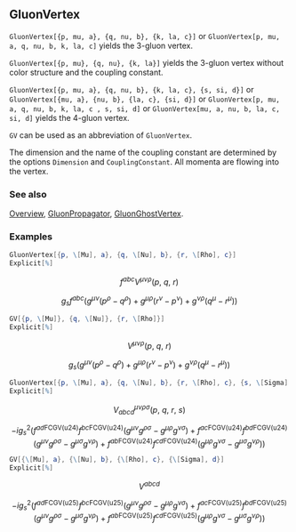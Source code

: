 ## GluonVertex

`GluonVertex[{p, mu, a}, {q, nu, b}, {k, la, c}]` or `GluonVertex[p, mu, a, q, nu, b, k, la, c]` yields the 3-gluon vertex.    

`GluonVertex[{p, mu}, {q, nu}, {k, la}]` yields the 3-gluon vertex without color structure and the coupling constant.

`GluonVertex[{p, mu, a}, {q, nu, b}, {k, la, c}, {s, si, d}]` or `GluonVertex[{mu, a}, {nu, b}, {la, c}, {si, d}]` or `GluonVertex[p, mu, a, q, nu, b, k, la, c , s, si, d]` or `GluonVertex[mu, a, nu, b, la, c, si, d]` yields the 4-gluon vertex.

`GV` can be used as an abbreviation of `GluonVertex`.

The dimension and the name of the coupling constant are determined by the options `Dimension` and `CouplingConstant`. All momenta are flowing into the vertex.

### See also

[Overview](Extra/FeynCalc.md), [GluonPropagator](GluonPropagator.md), [GluonGhostVertex](GluonGhostVertex.md).

### Examples

```mathematica
GluonVertex[{p, \[Mu], a}, {q, \[Nu], b}, {r, \[Rho], c}]
Explicit[%]
```

$$f^{abc} V^{\mu \nu \rho }(p\text{, }q\text{, }r)$$

$$g_s f^{abc} \left(g^{\mu \nu } \left(p^{\rho }-q^{\rho }\right)+g^{\mu \rho } \left(r^{\nu }-p^{\nu }\right)+g^{\nu \rho } \left(q^{\mu }-r^{\mu }\right)\right)$$

```mathematica
GV[{p, \[Mu]}, {q, \[Nu]}, {r, \[Rho]}]
Explicit[%]
```

$$V^{\mu \nu \rho }(p\text{, }q\text{, }r)$$

$$g_s \left(g^{\mu \nu } \left(p^{\rho }-q^{\rho }\right)+g^{\mu \rho } \left(r^{\nu }-p^{\nu }\right)+g^{\nu \rho } \left(q^{\mu }-r^{\mu }\right)\right)$$

```mathematica
GluonVertex[{p, \[Mu], a}, {q, \[Nu], b}, {r, \[Rho], c}, {s, \[Sigma], d}]
Explicit[%]
```

$$V_{abcd}^{\mu \nu \rho \sigma }(p\text{, }q\text{, }r\text{, }s)$$

$$-i g_s^2 \left(f^{ad\text{FCGV}(\text{u24})} f^{bc\text{FCGV}(\text{u24})} \left(g^{\mu \nu } g^{\rho \sigma }-g^{\mu \rho } g^{\nu \sigma }\right)+f^{ac\text{FCGV}(\text{u24})} f^{bd\text{FCGV}(\text{u24})} \left(g^{\mu \nu } g^{\rho \sigma }-g^{\mu \sigma } g^{\nu \rho }\right)+f^{ab\text{FCGV}(\text{u24})} f^{cd\text{FCGV}(\text{u24})} \left(g^{\mu \rho } g^{\nu \sigma }-g^{\mu \sigma } g^{\nu \rho }\right)\right)$$

```mathematica
GV[{\[Mu], a}, {\[Nu], b}, {\[Rho], c}, {\[Sigma], d}]
Explicit[%]
```

$$V^{abcd}$$

$$-i g_s^2 \left(f^{ad\text{FCGV}(\text{u25})} f^{bc\text{FCGV}(\text{u25})} \left(g^{\mu \nu } g^{\rho \sigma }-g^{\mu \rho } g^{\nu \sigma }\right)+f^{ac\text{FCGV}(\text{u25})} f^{bd\text{FCGV}(\text{u25})} \left(g^{\mu \nu } g^{\rho \sigma }-g^{\mu \sigma } g^{\nu \rho }\right)+f^{ab\text{FCGV}(\text{u25})} f^{cd\text{FCGV}(\text{u25})} \left(g^{\mu \rho } g^{\nu \sigma }-g^{\mu \sigma } g^{\nu \rho }\right)\right)$$
